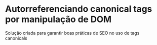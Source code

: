 # Autorreferenciando canonical tags por manipulação de DOM 

Solução criada para garantir boas práticas de SEO no uso de tags canonicals 
